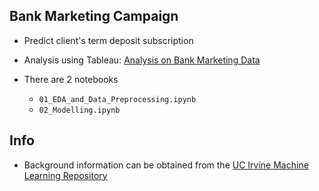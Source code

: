 ## Bank Marketing Campaign
- Predict client's term deposit subscription

- Analysis using Tableau: [Analysis on Bank Marketing Data](https://public.tableau.com/app/profile/leong5910/viz/AnalysisonBankMarketingData/Story1)

- There are 2 notebooks
	- `01_EDA_and_Data_Preprocessing.ipynb`
	- `02_Modelling.ipynb`

## Info
- Background information can be obtained from the [UC Irvine Machine Learning Repository](https://archive.ics.uci.edu/dataset/222/bank+marketing)
